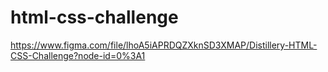 # html-css-challenge

https://www.figma.com/file/lhoA5iAPRDQZXknSD3XMAP/Distillery-HTML-CSS-Challenge?node-id=0%3A1
